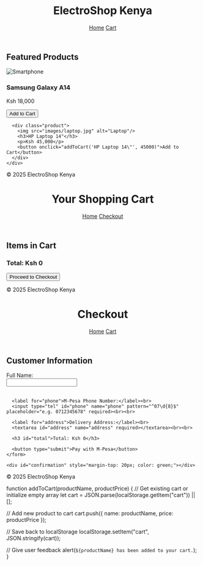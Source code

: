 <!DOCTYPE html>
<html lang="en">
<head>
  <meta charset="UTF-8" />
  <meta name="viewport" content="width=device-width, initial-scale=1.0"/>
  <title>ElectroShop Kenya</title>
  <link rel="stylesheet" href="style.css"/>
</head>
<body>
  <header>
    <h1>ElectroShop Kenya</h1>
    <nav>
      <a href="index.html">Home</a>
      <a href="cart.html">Cart</a>
    </nav>
  </header>

  <main>
    <h2>Featured Products</h2>
    <div class="products">
      <div class="product">
        <img src="images/phone.jpg" alt="Smartphone"/>
        <h3>Samsung Galaxy A14</h3>
        <p>Ksh 18,000</p>
        <button onclick="addToCart('Samsung Galaxy A14', 18000)">Add to Cart</button>
      </div>

      <div class="product">
        <img src="images/laptop.jpg" alt="Laptop"/>
        <h3>HP Laptop 14"</h3>
        <p>Ksh 45,000</p>
        <button onclick="addToCart('HP Laptop 14\"', 45000)">Add to Cart</button>
      </div>
    </div>
  </main>

  <footer>
    <p>&copy; 2025 ElectroShop Kenya</p>
  </footer>

  <script src="script.js"></script>
</body>
</html>
<!DOCTYPE html>
<html lang="en">
<head>
  <meta charset="UTF-8" />
  <meta name="viewport" content="width=device-width, initial-scale=1.0"/>
  <title>Your Cart - ElectroShop Kenya</title>
  <link rel="stylesheet" href="style.css"/>
</head>
<body>
  <header>
    <h1>Your Shopping Cart</h1>
    <nav>
      <a href="index.html">Home</a>
      <a href="checkout.html">Checkout</a>
    </nav>
  </header>

  <main>
    <h2>Items in Cart</h2>
    <div id="cart-items"></div>
    <h3 id="total">Total: Ksh 0</h3>
    <a href="checkout.html"><button>Proceed to Checkout</button></a>
  </main>

  <footer>
    <p>&copy; 2025 ElectroShop Kenya</p>
  </footer>

  <script>
    const cartItems = JSON.parse(localStorage.getItem("cart")) || [];
    const cartDiv = document.getElementById("cart-items");
    const totalDiv = document.getElementById("total");
    let total = 0;

    if (cartItems.length === 0) {
      cartDiv.innerHTML = "<p>Your cart is empty.</p>";
    } else {
      cartItems.forEach(item => {
        const itemDiv = document.createElement("div");
        itemDiv.classList.add("cart-item");
        itemDiv.innerHTML = `
          <p><strong>${item.name}</strong> - Ksh ${item.price}</p>
        `;
        cartDiv.appendChild(itemDiv);
        total += item.price;
      });

      totalDiv.textContent = `Total: Ksh ${total}`;
    }
  </script>
</body>
</html>
<!DOCTYPE html>
<html lang="en">
<head>
  <meta charset="UTF-8" />
  <meta name="viewport" content="width=device-width, initial-scale=1.0"/>
  <title>Checkout - ElectroShop Kenya</title>
  <link rel="stylesheet" href="style.css"/>
</head>
<body>
  <header>
    <h1>Checkout</h1>
    <nav>
      <a href="index.html">Home</a>
      <a href="cart.html">Cart</a>
    </nav>
  </header>

  <main>
    <h2>Customer Information</h2>
    <form id="checkout-form">
      <label for="name">Full Name:</label><br>
      <input type="text" id="name" name="name" required><br><br>

      <label for="phone">M-Pesa Phone Number:</label><br>
      <input type="tel" id="phone" name="phone" pattern="^07\d{8}$" placeholder="e.g. 0712345678" required><br><br>

      <label for="address">Delivery Address:</label><br>
      <textarea id="address" name="address" required></textarea><br><br>

      <h3 id="total">Total: Ksh 0</h3>

      <button type="submit">Pay with M-Pesa</button>
    </form>

    <div id="confirmation" style="margin-top: 20px; color: green;"></div>
  </main>

  <footer>
    <p>&copy; 2025 ElectroShop Kenya</p>
  </footer>

  <script>
    // Load total from cart
    const cartItems = JSON.parse(localStorage.getItem("cart")) || [];
    const total = cartItems.reduce((sum, item) => sum + item.price, 0);
    document.getElementById("total").textContent = `Total: Ksh ${total}`;

    // Handle form submission
    const form = document.getElementById("checkout-form");
    const confirmation = document.getElementById("confirmation");

    form.addEventListener("submit", function(e) {
      e.preventDefault();

      // Normally, here you'd send the payment request to a backend API
      const name = document.getElementById("name").value;
      const phone = document.getElementById("phone").value;
      const address = document.getElementById("address").value;

      confirmation.innerHTML = `Thank you <strong>${name}</strong>!<br>
        A payment request has been sent to <strong>${phone}</strong>.<br>
        Your items will be delivered to <strong>${address}</strong>.`;

      // Clear cart
      localStorage.removeItem("cart");
    });
  </script>
</body>
</html>
function addToCart(productName, productPrice) {
  // Get existing cart or initialize empty array
  let cart = JSON.parse(localStorage.getItem("cart")) || [];

  // Add new product to cart
  cart.push({ name: productName, price: productPrice });

  // Save back to localStorage
  localStorage.setItem("cart", JSON.stringify(cart));

  // Give user feedback
  alert(`${productName} has been added to your cart.`);
}
